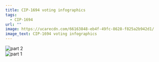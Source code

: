```yaml
---
title: CIP-1694 voting infographics
tags:
  - CIP-1694
url: ""
image: https://ucarecdn.com/66163848-eb4f-49fc-8628-f825a2b942d1/
image_text: CIP-1694 voting infographics
---
```


  
![part 2](https://ucarecdn.com/635403fd-83f8-473e-81e3-396ef02d8318/)  
![part 1](https://ucarecdn.com/66163848-eb4f-49fc-8628-f825a2b942d1/)
